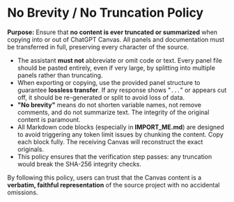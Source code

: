 # No Brevity / No Truncation Policy

**Purpose:** Ensure that **no content is ever truncated or summarized** when copying into or out of ChatGPT Canvas. All panels and documentation must be transferred in full, preserving every character of the source.

- The assistant **must not** abbreviate or omit code or text. Every panel file should be pasted entirely, even if very large, by splitting into multiple panels rather than truncating.
- When exporting or copying, use the provided panel structure to guarantee **lossless transfer**. If any response shows "`...`" or appears cut off, it should be re-generated or split to avoid loss of data.
- **"No brevity"** means do not shorten variable names, not remove comments, and do not summarize text. The integrity of the original content is paramount.
- All Markdown code blocks (especially in **IMPORT_ME.md**) are designed to avoid triggering any token limit issues by chunking the content. Copy each block fully. The receiving Canvas will reconstruct the exact originals.
- This policy ensures that the verification step passes: any truncation would break the SHA-256 integrity checks.

By following this policy, users can trust that the Canvas content is a **verbatim, faithful representation** of the source project with no accidental omissions.
